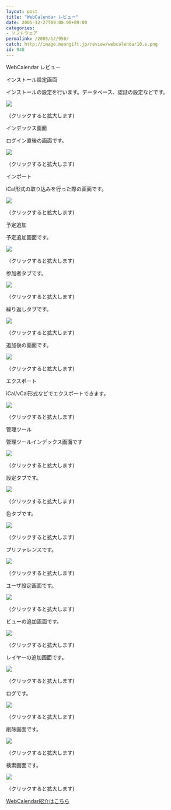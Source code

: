 ```yaml
---
layout: post
title: "WebCalendar レビュー"
date: 2005-12-27T09:00:00+09:00
categories:
- ソフトウェア
permalink: /2005/12/950/
catch: http://image.moongift.jp/review/webcalendar10.s.png
id: 948
---
```

WebCalendar レビュー  
<!--more-->

インストール設定画面

  

インストールの設定を行います。データベース、認証の設定などです。

  

[![](http://image.moongift.jp/review/webcalendar1.s.png)](http://image.moongift.jp/review/webcalendar1.png)  
  
（クリックすると拡大します)

  

インデックス画面

  

ログイン直後の画面です。

  

[![](http://image.moongift.jp/review/webcalendar2.s.png)](http://image.moongift.jp/review/webcalendar2.png)  
  
（クリックすると拡大します)

  

インポート

  

iCal形式の取り込みを行った際の画面です。

  

[![](http://image.moongift.jp/review/webcalendar3.s.png)](http://image.moongift.jp/review/webcalendar3.png)  
  
（クリックすると拡大します)

  

予定追加

  

予定追加画面です。

  

[![](http://image.moongift.jp/review/webcalendar4.s.png)](http://image.moongift.jp/review/webcalendar4.png)  
  
（クリックすると拡大します)

  

参加者タブです。

  

[![](http://image.moongift.jp/review/webcalendar5.s.png)](http://image.moongift.jp/review/webcalendar5.png)  
  
（クリックすると拡大します)

  

繰り返しタブです。

  

[![](http://image.moongift.jp/review/webcalendar6.s.png)](http://image.moongift.jp/review/webcalendar6.png)  
  
（クリックすると拡大します)

  

追加後の画面です。

  

[![](http://image.moongift.jp/review/webcalendar7.s.png)](http://image.moongift.jp/review/webcalendar7.png)  
  
（クリックすると拡大します)

  

エクスポート

  

iCal/vCal形式などでエクスポートできます。

  

[![](http://image.moongift.jp/review/webcalendar8.s.png)](http://image.moongift.jp/review/webcalendar8.png)  
  
（クリックすると拡大します)

  

管理ツール

  

管理ツールインデックス画面です

  

[![](http://image.moongift.jp/review/webcalendar9.s.png)](http://image.moongift.jp/review/webcalendar9.png)  
  
（クリックすると拡大します)

  

設定タブです。

  

[![](http://image.moongift.jp/review/webcalendar10.s.png)](http://image.moongift.jp/review/webcalendar10.png)  
  
（クリックすると拡大します)

  

色タブです。

  

[![](http://image.moongift.jp/review/webcalendar11.s.png)](http://image.moongift.jp/review/webcalendar11.png)  
  
（クリックすると拡大します)

  

プリファレンスです。

  

[![](http://image.moongift.jp/review/webcalendar12.s.png)](http://image.moongift.jp/review/webcalendar12.png)  
  
（クリックすると拡大します)

  

ユーザ設定画面です。

  

[![](http://image.moongift.jp/review/webcalendar13.s.png)](http://image.moongift.jp/review/webcalendar13.png)  
  
（クリックすると拡大します)

  

ビューの追加画面です。

  

[![](http://image.moongift.jp/review/webcalendar14.s.png)](http://image.moongift.jp/review/webcalendar14.png)  
  
（クリックすると拡大します)

  

レイヤーの追加画面です。

  

[![](http://image.moongift.jp/review/webcalendar15.s.png)](http://image.moongift.jp/review/webcalendar15.png)  
  
（クリックすると拡大します)

  

ログです。

  

[![](http://image.moongift.jp/review/webcalendar16.s.png)](http://image.moongift.jp/review/webcalendar16.png)  
  
（クリックすると拡大します)

  

削除画面です。

  

[![](http://image.moongift.jp/review/webcalendar17.s.png)](http://image.moongift.jp/review/webcalendar17.png)  
  
（クリックすると拡大します)

  

検索画面です。

  

[![](http://image.moongift.jp/review/webcalendar18.s.png)](http://image.moongift.jp/review/webcalendar18.png)  
  
（クリックすると拡大します)

  

[WebCalendar紹介はこちら](http://oss.moongift.jp/intro/i-925.html)

